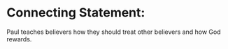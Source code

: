 # Connecting Statement:

Paul teaches believers how they should treat other believers and how God rewards.